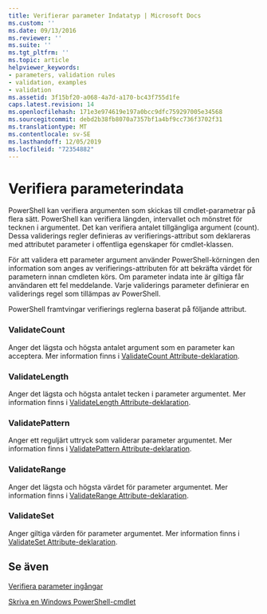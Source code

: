 ```yaml
---
title: Verifierar parameter Indatatyp | Microsoft Docs
ms.custom: ''
ms.date: 09/13/2016
ms.reviewer: ''
ms.suite: ''
ms.tgt_pltfrm: ''
ms.topic: article
helpviewer_keywords:
- parameters, validation rules
- validation, examples
- validation
ms.assetid: 3f15bf20-a068-4a7d-a170-bc43f755d1fe
caps.latest.revision: 14
ms.openlocfilehash: 171e3e974619e197a0bcc9dfc759297005e34568
ms.sourcegitcommit: debd2b38fb8070a7357bf1a4bf9cc736f3702f31
ms.translationtype: MT
ms.contentlocale: sv-SE
ms.lasthandoff: 12/05/2019
ms.locfileid: "72354882"
---
```

# <a name="validating-parameter-input"></a>Verifiera parameterindata

PowerShell kan verifiera argumenten som skickas till cmdlet-parametrar på flera sätt.
PowerShell kan verifiera längden, intervallet och mönstret för tecknen i argumentet.
Det kan verifiera antalet tillgängliga argument (count).
Dessa validerings regler definieras av verifierings-attribut som deklareras med attributet parameter i offentliga egenskaper för cmdlet-klassen.

För att validera ett parameter argument använder PowerShell-körningen den information som anges av verifierings-attributen för att bekräfta värdet för parametern innan cmdleten körs.
Om parameter indata inte är giltiga får användaren ett fel meddelande.
Varje validerings parameter definierar en validerings regel som tillämpas av PowerShell.

PowerShell framtvingar verifierings reglerna baserat på följande attribut.

### <a name="validatecount"></a>ValidateCount

Anger det lägsta och högsta antalet argument som en parameter kan acceptera.
Mer information finns i [ValidateCount Attribute-deklaration](./validatecount-attribute-declaration.md).

### <a name="validatelength"></a>ValidateLength

Anger det lägsta och högsta antalet tecken i parameter argumentet.
Mer information finns i [ValidateLength Attribute-deklaration](./validatelength-attribute-declaration.md).

### <a name="validatepattern"></a>ValidatePattern

Anger ett reguljärt uttryck som validerar parameter argumentet.
Mer information finns i [ValidatePattern Attribute-deklaration](./validatepattern-attribute-declaration.md).

### <a name="validaterange"></a>ValidateRange

Anger det lägsta och högsta värdet för parameter argumentet.
Mer information finns i [ValidateRange Attribute-deklaration](./validaterange-attribute-declaration.md).

### <a name="validateset"></a>ValidateSet

Anger giltiga värden för parameter argumentet.
Mer information finns i [ValidateSet Attribute-deklaration](./validateset-attribute-declaration.md).

## <a name="see-also"></a>Se även

[Verifiera parameter ingångar](./how-to-validate-parameter-input.md)

[Skriva en Windows PowerShell-cmdlet](./writing-a-windows-powershell-cmdlet.md)
